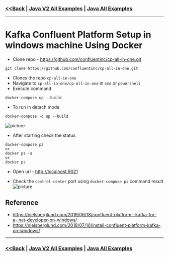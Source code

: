 ### [<<Back](../README.md) | [Java V2 All Examples](https://github.com/avinashbabudonthu/java/blob/master/java-v2/README.md) | [Java All Examples](https://github.com/avinashbabudonthu/java/blob/master/README.md)
------
# Kafka Confluent Platform Setup in windows machine Using Docker
* Clone repo - https://github.com/confluentinc/cp-all-in-one.git
```
git clone https://github.com/confluentinc/cp-all-in-one.git
```
* Clones the repo `cp-all-in-one`
* Navigate to `cp-all-in-one/cp-all-in-one` in `cmd` or `powershell`
* Execute command 
```
docker-compose up --build
```
* To run in detach mode
```
docker-compose -d up --build
```
![picture](../img/000001-kafka-confluent-platform-docker-compose-command-execution.jpg)
* After starting check the status
```
docker-compose ps
or
docker ps -a
or
docker ps
```
* Open url - [http://localhost:9021](http://localhost:9021)

* Check the `control-center` port using `docker-compose ps` command result
![picture](images/000002-kafka-confluent-control-center.jpg)

## Reference
* https://nielsberglund.com/2019/06/18/confluent-platform--kafka-for-a-.net-developer-on-windows/
* https://nielsberglund.com/2018/07/10/install-confluent-platform-kafka-on-windows/
------
### [<<Back](../README.md) | [Java V2 All Examples](https://github.com/avinashbabudonthu/java/blob/master/java-v2/README.md) | [Java All Examples](https://github.com/avinashbabudonthu/java/blob/master/README.md)